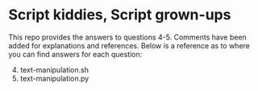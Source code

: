 # Script kiddies, Script grown-ups
This repo provides the answers to questions 4-5. Comments have been added for explanations and references. Below is a reference as to where you can find answers for each question:

4. text-manipulation.sh
5. text-manipulation.py
